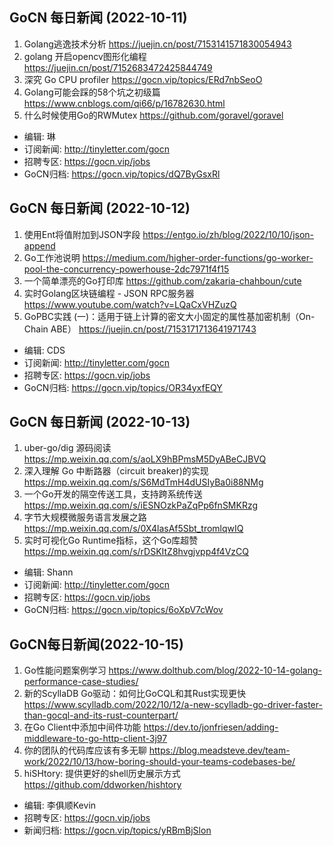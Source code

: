 ## GoCN 每日新闻 (2022-10-11)

1. Golang逃逸技术分析 https://juejin.cn/post/7153141571830054943
2. golang 开启opencv图形化编程 https://juejin.cn/post/7152683472425844749
3. 深究 Go CPU profiler https://gocn.vip/topics/ERd7nbSeoO
4. Golang可能会踩的58个坑之初级篇 https://www.cnblogs.com/qi66/p/16782630.html
5. 什么时候使用Go的RWMutex https://github.com/goravel/goravel

- 编辑: 琳 
- 订阅新闻: http://tinyletter.com/gocn
- 招聘专区: https://gocn.vip/jobs
- GoCN归档: https://gocn.vip/topics/dQ7ByGsxRl

## GoCN 每日新闻 (2022-10-12)

1. 使用Ent将值附加到JSON字段 https://entgo.io/zh/blog/2022/10/10/json-append
2. Go工作池说明 https://medium.com/higher-order-functions/go-worker-pool-the-concurrency-powerhouse-2dc7971f4f15
3. 一个简单漂亮的Go打印库 https://github.com/zakaria-chahboun/cute 
4. 实时Golang区块链编程 - JSON RPC服务器 https://www.youtube.com/watch?v=LQaCxVHZuzQ 
5. GoPBC实践 (一)：适用于链上计算的密文大小固定的属性基加密机制（On-Chain ABE） https://juejin.cn/post/7153171713641971743
   
- 编辑: CDS
- 订阅新闻: http://tinyletter.com/gocn
- 招聘专区: https://gocn.vip/jobs
- GoCN归档: https://gocn.vip/topics/OR34yxfEQY

## GoCN 每日新闻 (2022-10-13)

1. uber-go/dig 源码阅读 https://mp.weixin.qq.com/s/aoLX9hBPmsM5DyABeCJBVQ
2. 深入理解 Go 中断路器（circuit breaker)的实现 https://mp.weixin.qq.com/s/S6MdTmH4dUSIyBa0i88NMg
3. 一个Go开发的隔空传送工具，支持跨系统传送 https://mp.weixin.qq.com/s/iESNOzkPaZqPp6fnSMKRzg
4. 字节大规模微服务语言发展之路 https://mp.weixin.qq.com/s/0X4lasAf5Sbt_tromlqwIQ
5. 实时可视化Go Runtime指标，这个Go库超赞 https://mp.weixin.qq.com/s/rDSKItZ8hvgjvpp4f4VzCQ
   
- 编辑: Shann
- 订阅新闻: http://tinyletter.com/gocn
- 招聘专区: https://gocn.vip/jobs
- GoCN归档: https://gocn.vip/topics/6oXpV7cWov

## GoCN每日新闻(2022-10-15)

1. Go性能问题案例学习 https://www.dolthub.com/blog/2022-10-14-golang-performance-case-studies/
2. 新的ScyllaDB Go驱动：如何比GoCQL和其Rust实现更快 https://www.scylladb.com/2022/10/12/a-new-scylladb-go-driver-faster-than-gocql-and-its-rust-counterpart/
3. 在Go Client中添加中间件功能 https://dev.to/jonfriesen/adding-middleware-to-go-http-client-3j97
4. 你的团队的代码库应该有多无聊 https://blog.meadsteve.dev/team-work/2022/10/13/how-boring-should-your-teams-codebases-be/
5. hiSHtory: 提供更好的shell历史展示方式 https://github.com/ddworken/hishtory

* 编辑: 李俱顺Kevin
* 招聘专区: https://gocn.vip/jobs
* 新闻归档: https://gocn.vip/topics/yRBmBjSlon
